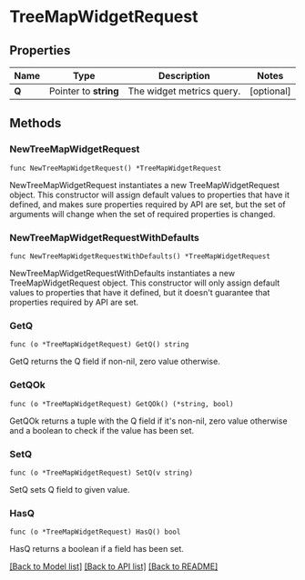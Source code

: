 # TreeMapWidgetRequest

## Properties

| Name  | Type                  | Description               | Notes      |
| ----- | --------------------- | ------------------------- | ---------- |
| **Q** | Pointer to **string** | The widget metrics query. | [optional] |

## Methods

### NewTreeMapWidgetRequest

`func NewTreeMapWidgetRequest() *TreeMapWidgetRequest`

NewTreeMapWidgetRequest instantiates a new TreeMapWidgetRequest object.
This constructor will assign default values to properties that have it defined,
and makes sure properties required by API are set, but the set of arguments
will change when the set of required properties is changed.

### NewTreeMapWidgetRequestWithDefaults

`func NewTreeMapWidgetRequestWithDefaults() *TreeMapWidgetRequest`

NewTreeMapWidgetRequestWithDefaults instantiates a new TreeMapWidgetRequest object.
This constructor will only assign default values to properties that have it defined,
but it doesn't guarantee that properties required by API are set.

### GetQ

`func (o *TreeMapWidgetRequest) GetQ() string`

GetQ returns the Q field if non-nil, zero value otherwise.

### GetQOk

`func (o *TreeMapWidgetRequest) GetQOk() (*string, bool)`

GetQOk returns a tuple with the Q field if it's non-nil, zero value otherwise
and a boolean to check if the value has been set.

### SetQ

`func (o *TreeMapWidgetRequest) SetQ(v string)`

SetQ sets Q field to given value.

### HasQ

`func (o *TreeMapWidgetRequest) HasQ() bool`

HasQ returns a boolean if a field has been set.

[[Back to Model list]](../README.md#documentation-for-models) [[Back to API list]](../README.md#documentation-for-api-endpoints) [[Back to README]](../README.md)
